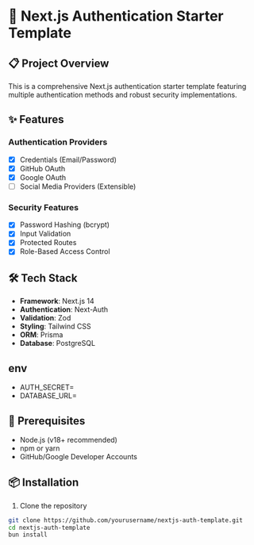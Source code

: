 # 🚀 Next.js Authentication Starter Template

## 📋 Project Overview

This is a comprehensive Next.js authentication starter template featuring multiple authentication methods and robust security implementations.

## ✨ Features

### Authentication Providers

- [x] Credentials (Email/Password)
- [x] GitHub OAuth
- [x] Google OAuth
- [ ] Social Media Providers (Extensible)

### Security Features

- [x] Password Hashing (bcrypt)
- [x] Input Validation
- [x] Protected Routes
- [x] Role-Based Access Control

## 🛠 Tech Stack

- **Framework**: Next.js 14
- **Authentication**: Next-Auth
- **Validation**: Zod
- **Styling**: Tailwind CSS
- **ORM**: Prisma
- **Database**: PostgreSQL
  
##  env
- AUTH_SECRET=
- DATABASE_URL=

## 🔧 Prerequisites

- Node.js (v18+ recommended)
- npm or yarn
- GitHub/Google Developer Accounts

## 📦 Installation

1. Clone the repository

```bash
git clone https://github.com/yourusername/nextjs-auth-template.git
cd nextjs-auth-template
bun install
```
